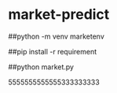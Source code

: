 # market-predict

##python -m venv marketenv

##pip install -r requirement

##python market.py




5555555555555333333333
